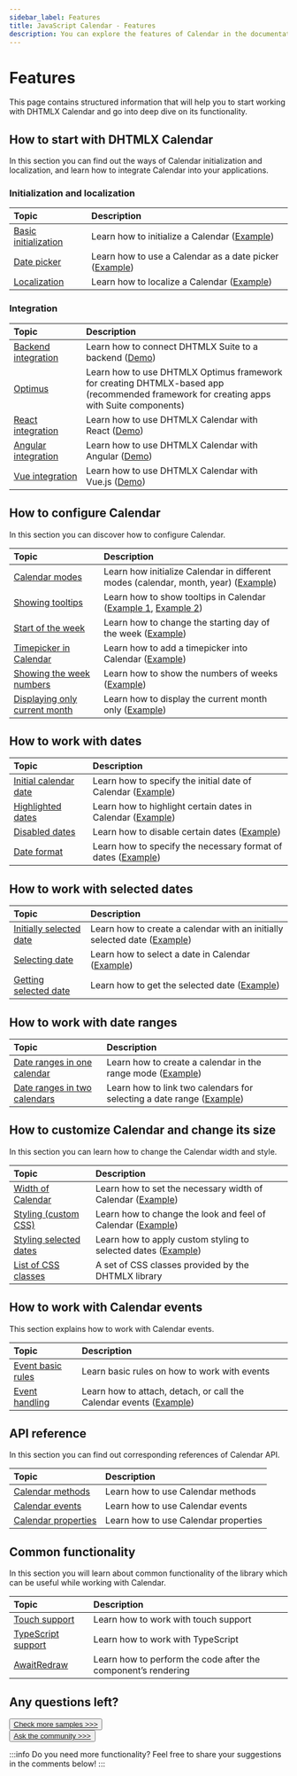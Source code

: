 ```yaml
---
sidebar_label: Features
title: JavaScript Calendar - Features
description: You can explore the features of Calendar in the documentation of the DHTMLX JavaScript UI library. Browse developer guides and API reference, try out code examples and live demos, and download a free 30-day evaluation version of DHTMLX Suite 7.
---
```


# Features

This page contains structured information that will help you to start working with DHTMLX Calendar and go into deep dive on its functionality.

## How to start with DHTMLX Calendar

In this section you can find out the ways of Calendar initialization and localization, and learn how to integrate Calendar into your applications.

### Initialization and localization

| Topic                                    | Description                                                                                   |
| :--------------------------------------- | :-------------------------------------------------------------------------------------------- |
| [Basic initialization](../how_to_start/) | Learn how to initialize a Calendar ([Example]((https://snippet.dhtmlx.com/xcw19e52)))         |
| [Date picker](../datepicker/)            | Learn how to use a Calendar as a date picker ([Example](https://snippet.dhtmlx.com/mj7jr6ro)) |
| [Localization](../localizing_calendar/)  | Learn how to localize a Calendar ([Example](https://snippet.dhtmlx.com/tn40a0w8))             |


### Integration

| Topic                                                   | Description                                                                                                                                  |
| :------------------------------------------------------ | :------------------------------------------------------------------------------------------------------------------------------------------- |
| [Backend integration](integration/suite_and_backend.md) | Learn how to connect DHTMLX Suite to a backend  ([Demo](https://github.com/DHTMLX/nodejs-suite-demo))                                        |
| [Optimus](optimus_guides.md)                            | Learn how to use DHTMLX Optimus framework for creating  DHTMLX-based app <br>(recommended framework for creating apps with Suite components) |
| [React integration](integration/suite_and_react.md)     | Learn how to use DHTMLX Calendar with React ([Demo](https://github.com/DHTMLX/react-widgets))                                                |
| [Angular integration](integration/suite_and_angular.md) | Learn how to use DHTMLX Calendar with Angular ([Demo](https://github.com/DHTMLX/angular-suite-demo))                                         |
| [Vue integration](integration/suite_and_vue.md)         | Learn how to use DHTMLX Calendar with Vue.js ([Demo](https://github.com/DHTMLX/vue-suite-demo))                                              |

## How to configure Calendar

In this section you can discover how to configure Calendar.

| Topic                                                                          | Description                                                                                                                                 |
| :----------------------------------------------------------------------------- | :------------------------------------------------------------------------------------------------------------------------------------------ |
| [Calendar modes](../configuring/#calendar-modes)                               | Learn how initialize Calendar in different modes (calendar, month, year) ([Example](https://snippet.dhtmlx.com/n9q0tc0q))                   |
| [Showing tooltips](../operating_calendar/#showing-tooltips)                    | Learn how to show tooltips in Calendar ([Example 1](https://snippet.dhtmlx.com/t4jy4wrr), [Example 2](https://snippet.dhtmlx.com/jwx0barf)) |
| [Start of the week](../configuring/#start-of-the-week)                         | Learn how to change the starting day of the week ([Example](https://snippet.dhtmlx.com/kaxmurh9))                                           |
| [Timepicker in Calendar](../configuring/#timepicker)                           | Learn how to add a timepicker into Calendar ([Example](https://snippet.dhtmlx.com/jkbfb202))                                                |
| [Showing the week numbers](../configuring/#numbers-of-weeks)                   | Learn how to show the numbers of weeks ([Example](https://snippet.dhtmlx.com/9692gk6n))                                                     |
| [Displaying only current month](../configuring/#displaying-only-current-month) | Learn how to display the current month only ([Example](https://snippet.dhtmlx.com/4wi5hbtr))                                                |

## How to work with dates

| Topic                                                          | Description                                                                                         |
| :------------------------------------------------------------- | :-------------------------------------------------------------------------------------------------- |
| [Initial calendar date](../configuring/#initial-calendar-date) | Learn how to specify the initial date of Calendar ([Example](https://snippet.dhtmlx.com/fyg6l65t))  |
| [Highlighted dates](../configuring/#highlighted-dates)         | Learn how to highlight certain dates in Calendar ([Example](https://snippet.dhtmlx.com/ic5oeiga))   |
| [Disabled dates](../configuring/#disabled-dates)               | Learn how to disable certain dates ([Example](https://snippet.dhtmlx.com/27n67r91))                 |
| [Date format](../configuring/#date-format)                     | Learn how to specify the necessary format of dates ([Example](https://snippet.dhtmlx.com/2co9z3bi)) |


## How to work with selected dates

| Topic                                                                 | Description                                                                                                     |
| :-------------------------------------------------------------------- | :-------------------------------------------------------------------------------------------------------------- |
| [Initially selected date](../configuring/#initially-selected-date)    | Learn how to create a calendar with an initially selected date ([Example](https://snippet.dhtmlx.com/epjjww3l)) |
| [Selecting date](../operating_calendar/#selecting-date)               | Learn how to select a date in Calendar ([Example](https://snippet.dhtmlx.com/vmg11002))                         |
| [Getting selected date](../operating_calendar/#getting-selected-date) | Learn how to get the selected date ([Example](https://snippet.dhtmlx.com/k2vrfqj0))                             |

## How to work with date ranges

| Topic                                                                        | Description                                                                                                 |
| :--------------------------------------------------------------------------- | :---------------------------------------------------------------------------------------------------------- |
| [Date ranges in one calendar](../configuring/#range-mode)                    | Learn how to create a calendar in the range mode ([Example](https://snippet.dhtmlx.com/2mrj53h0))           |
| [Date ranges in two calendars](../operating_calendar/#linking-two-calendars) | Learn how to link two calendars for selecting a date range ([Example](https://snippet.dhtmlx.com/dxo54017)) |

## How to customize Calendar and change its size

In this section you can learn how to change the Calendar width and style.

| Topic                                                              | Description                                                                                          |
| :----------------------------------------------------------------- | :--------------------------------------------------------------------------------------------------- |
| [Width of Calendar](../configuring/#width-of-calendar)             | Learn how to set the necessary width of Calendar ([Example](https://snippet.dhtmlx.com/azm0u5ns))    |
| [Styling (custom CSS)](../customization/#styling-calendar)         | Learn how to change the look and feel of Calendar ([Example](https://snippet.dhtmlx.com/2045cbe1))   |
| [Styling selected dates](../customization/#styling-selected-dates) | Learn how to apply custom styling to selected dates ([Example](https://snippet.dhtmlx.com/9u0ix3na)) |
| [List of CSS classes](../../helpers/base_elements/)                | A set of CSS classes provided by the DHTMLX library                                                  |

## How to work with Calendar events

This section explains how to work with Calendar events.

| Topic                                       | Description                                                                                               |
| :------------------------------------------ | :-------------------------------------------------------------------------------------------------------- |
| [Event basic rules](guides/events_guide.md) | Learn basic rules on how to work with events                                                              |
| [Event handling](../handling_events/)       | Learn how to attach, detach, or call the Calendar events ([Example](https://snippet.dhtmlx.com/7kj7fiek)) |

## API reference

In this section you can find out corresponding references of Calendar API.

| Topic                                                      | Description                          |
| :--------------------------------------------------------- | :----------------------------------- |
| [Calendar methods](../../category/calendar-methods/)       | Learn how to use Calendar methods    |
| [Calendar events](../../category/calendar-events/)         | Learn how to use Calendar events     |
| [Calendar properties](../../category/calendar-properties/) | Learn how to use Calendar properties |

## Common functionality

In this section you will learn about common functionality of the library which can be useful while working with Calendar.

| Topic                                                         | Description                                                   |
| :------------------------------------------------------------ | :------------------------------------------------------------ |
| [Touch support](../../common_features/touch_support/)         | Learn how to work with touch support                          |
| [TypeScript support](../../common_features/using_typescript/) | Learn how to work with TypeScript                             |
| [AwaitRedraw](../../helpers/await_redraw/)                    | Learn how to perform the code after the component’s rendering |

## Any questions left?

<button class="support_btn"><a href="https://snippet.dhtmlx.com/all?text=calendar">Check more samples >>></a> </button>
<br>
<button class="support_btn"><a href="https://forum.dhtmlx.com/">Ask the community >>></a> </button>

:::info
Do you need more functionality? Feel free to share your suggestions in the comments below!
:::
